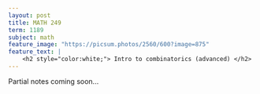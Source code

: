 ```yaml
---
layout: post
title: MATH 249
term: 1189
subject: math
feature_image: "https://picsum.photos/2560/600?image=875"
feature_text: |
    <h2 style="color:white;"> Intro to combinatorics (advanced) </h2>
---
```


Partial notes coming soon...

